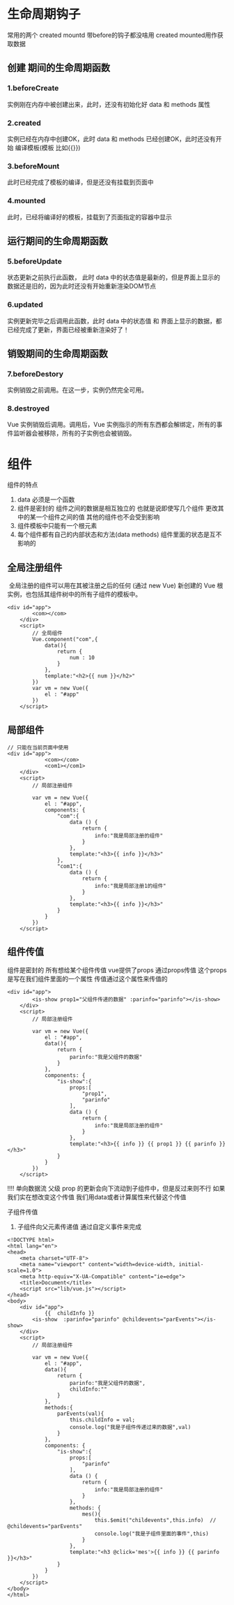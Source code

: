 # 生命周期钩子
常用的两个 created mountd 带before的钩子都没啥用  created mounted用作获取数据
## 创建 期间的生命周期函数
### 1.beforeCreate
实例刚在内存中被创建出来，此时，还没有初始化好 data 和 methods 属性
### 2.created
实例已经在内存中创建OK，此时 data 和 methods 已经创建OK，此时还没有开始 编译模板(模板 比如{{}})
### 3.beforeMount
此时已经完成了模板的编译，但是还没有挂载到页面中
### 4.mounted
此时，已经将编译好的模板，挂载到了页面指定的容器中显示
## 运行期间的生命周期函数
### 5.beforeUpdate
状态更新之前执行此函数， 此时 data 中的状态值是最新的，但是界面上显示的 数据还是旧的，因为此时还没有开始重新渲染DOM节点
### 6.updated
实例更新完毕之后调用此函数，此时 data 中的状态值 和 界面上显示的数据，都已经完成了更新，界面已经被重新渲染好了！
## 销毁期间的生命周期函数
### 7.beforeDestory
实例销毁之前调用。在这一步，实例仍然完全可用。
### 8.destroyed
Vue 实例销毁后调用。调用后，Vue 实例指示的所有东西都会解绑定，所有的事件监听器会被移除，所有的子实例也会被销毁。
# 组件
组件的特点
1. data 必须是一个函数
2. 组件是密封的 组件之间的数据是相互独立的 也就是说即使写几个组件 更改其中的某一个组件之间的值 其他的组件也不会受到影响
3. 组件模板中只能有一个根元素
4. 每个组件都有自己的内部状态和方法(data methods) 组件里面的状态是互不影响的

## 全局注册组件
 全局注册的组件可以用在其被注册之后的任何 (通过 new Vue) 新创建的 Vue 根实例，也包括其组件树中的所有子组件的模板中。
```
<div id="app">
        <com></com>
    </div>
    <script>
        // 全局组件
        Vue.component("com",{
            data(){
                return {
                    num : 10
                }
            },
            template:"<h2>{{ num }}</h2>"
        })
        var vm = new Vue({
            el : "#app"
        })
    </script>
```
## 局部组件
```
// 只能在当前页面中使用
<div id="app">
            <com></com>
            <com1></com1>
    </div>
    <script>
        // 局部注册组件
        
        var vm = new Vue({
            el : "#app",
            components: {
                "com":{
                    data () {
                        return {
                            info:"我是局部注册的组件"
                        }
                    },
                    template:"<h3>{{ info }}</h3>"
                },
                "com1":{
                    data () {
                        return {
                            info:"我是局部注册1的组件"
                        }
                    },
                    template:"<h3>{{ info }}</h3>"
                }
            }
        })
    </script>
```
## 组件传值
组件是密封的 所有想给某个组件传值 vue提供了props 通过props传值 这个props是写在我们组件里面的一个属性 传值通过这个属性来传值的
```
<div id="app">
        <is-show prop1="父组件传递的数据" :parinfo="parinfo"></is-show>
    </div>
    <script>
        // 局部注册组件
        
        var vm = new Vue({
            el : "#app",
            data(){
                return {
                    parinfo:"我是父组件的数据"
                }
            },
            components: {
                "is-show":{
                    props:[
                        "prop1",
                        "parinfo"
                    ],
                    data () {
                        return {
                            info:"我是局部注册的组件"
                        }
                    },
                    template:"<h3>{{ info }} {{ prop1 }} {{ parinfo }}</h3>"
                }
            }
        })
    </script>
```
!!!! 单向数据流 父级 prop 的更新会向下流动到子组件中，但是反过来则不行 如果我们实在想改变这个传值 我们用data或者计算属性来代替这个传值

子组件传值
1. 子组件向父元素传递值 通过自定义事件来完成
```
<!DOCTYPE html>
<html lang="en">
<head>
    <meta charset="UTF-8">
    <meta name="viewport" content="width=device-width, initial-scale=1.0">
    <meta http-equiv="X-UA-Compatible" content="ie=edge">
    <title>Document</title>
    <script src="lib/vue.js"></script>
</head>
<body>
    <div id="app">
            {{  childInfo }}
        <is-show  :parinfo="parinfo" @childevents="parEvents"></is-show>
    </div>
    <script>
        // 局部注册组件
        
        var vm = new Vue({
            el : "#app",
            data(){
                return {
                    parinfo:"我是父组件的数据",
                    childInfo:""
                }
            },
            methods:{
                parEvents(val){
                    this.childInfo = val;
                    console.log("我是子组件传递过来的数据",val)
                }
            },
            components: {
                "is-show":{
                    props:[
                        "parinfo"
                    ],
                    data () {
                        return {
                            info:"我是局部注册的组件"
                        }
                    },
                    methods: {
                        mes(){
                            this.$emit("childevents",this.info)  //  @childevents="parEvents"
                            console.log("我是子组件里面的事件",this)
                        }
                    },
                    template:"<h3 @click='mes'>{{ info }} {{ parinfo }}</h3>"
                }
            }
        })
    </script>
</body>
</html>
```


